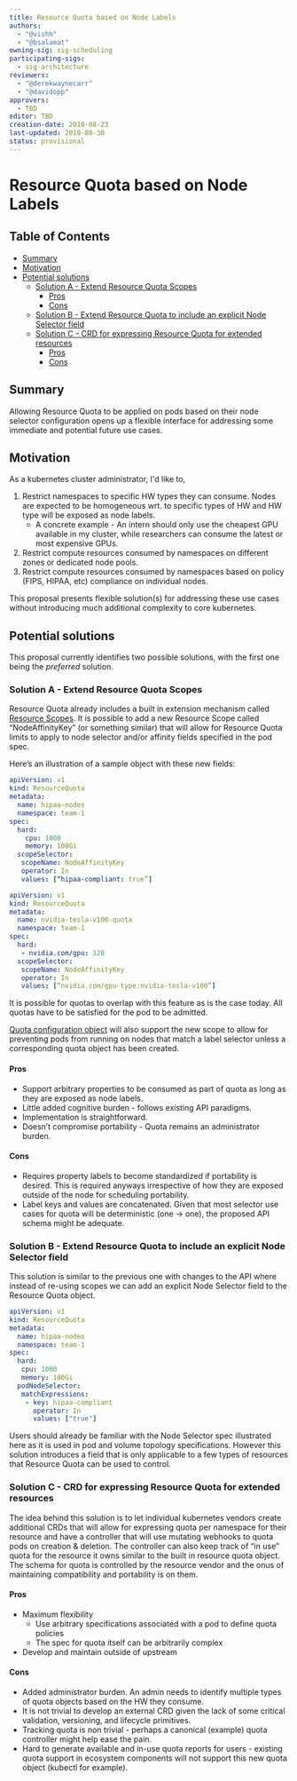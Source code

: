 ```yaml
---
title: Resource Quota based on Node Labels
authors:
  - "@vishh"
  - "@bsalamat"
owning-sig: sig-scheduling
participating-sigs:
  - sig-architecture
reviewers:
  - "@derekwaynecarr"
  - "@davidopp"
approvers:
  - TBD
editor: TBD
creation-date: 2018-08-23
last-updated: 2018-08-30
status: provisional
---
```


# Resource Quota based on Node Labels

## Table of Contents

<!-- toc -->
- [Summary](#summary)
- [Motivation](#motivation)
- [Potential solutions](#potential-solutions)
  - [Solution A - Extend Resource Quota Scopes](#solution-a---extend-resource-quota-scopes)
    - [Pros](#pros)
    - [Cons](#cons)
  - [Solution B - Extend Resource Quota to include an explicit Node Selector field](#solution-b---extend-resource-quota-to-include-an-explicit-node-selector-field)
  - [Solution C - CRD for expressing Resource Quota for extended resources](#solution-c---crd-for-expressing-resource-quota-for-extended-resources)
    - [Pros](#pros-1)
    - [Cons](#cons-1)
<!-- /toc -->

## Summary

Allowing Resource Quota to be applied on pods based on their node selector configuration opens up a flexible interface for addressing some immediate and potential future use cases.

## Motivation

As a kubernetes cluster administrator, I'd like to,

1. Restrict namespaces to specific HW types they can consume. Nodes are expected to be homogeneous wrt. to specific types of HW and HW type will be exposed as node labels.
   * A concrete example - An intern should only use the cheapest GPU available in my cluster, while researchers can consume the latest or most expensive GPUs.
2. Restrict compute resources consumed by namespaces on different zones or dedicated node pools.
3. Restrict compute resources consumed by namespaces based on policy (FIPS, HIPAA, etc) compliance on individual nodes.

This proposal presents flexible solution(s) for addressing these use cases without introducing much additional complexity to core kubernetes.

## Potential solutions

This proposal currently identifies two possible solutions, with the first one being the _preferred_ solution.

### Solution A - Extend Resource Quota Scopes

Resource Quota already includes a built in extension mechanism called [Resource Scopes](https://github.com/kubernetes/api/blob/master/core/v1/types.go#L4746).
It is possible to add a new Resource Scope called “NodeAffinityKey” (or something similar) that will allow for Resource Quota limits to apply to node selector and/or affinity fields specified in the pod spec.

Here’s an illustration of a sample object with these new fields:

```yaml
apiVersion: v1
kind: ResourceQuota
metadata:
  name: hipaa-nodes
  namespace: team-1
spec:
  hard:
    cpu: 1000
    memory: 100Gi
  scopeSelector:
   scopeName: NodeAffinityKey
   operator: In
   values: [“hipaa-compliant: true”] 
```

``` yaml
apiVersion: v1
kind: ResourceQuota
metadata:
  name: nvidia-tesla-v100-quota
  namespace: team-1
spec:
  hard:
   - nvidia.com/gpu: 128
  scopeSelector:
   scopeName: NodeAffinityKey
   operator: In
   values: [“nvidia.com/gpu-type:nvidia-tesla-v100”]
```

It is possible for quotas to overlap with this feature as is the case today.
All quotas have to be satisfied for the pod to be admitted.

[Quota configuration object](https://github.com/kubernetes/kubernetes/blob/7f23a743e8c23ac6489340bbb34fa6f1d392db9d/plugin/pkg/admission/resourcequota/apis/resourcequota/types.go#L32) will also support the new scope to allow for preventing pods from running on nodes that match a label selector unless a corresponding quota object has been created.

#### Pros

- Support arbitrary properties to be consumed as part of quota as long as they are exposed as node labels.
- Little added cognitive burden - follows existing API paradigms.
- Implementation is straightforward.
- Doesn’t compromise portability - Quota remains an administrator burden.

#### Cons

- Requires property labels to become standardized if portability is desired. This is required anyways irrespective of how they are exposed outside of the node for scheduling portability.
- Label keys and values are concatenated. Given that most selector use cases for quota will be deterministic (one -> one), the proposed API schema might be adequate.

### Solution B - Extend Resource Quota to include an explicit Node Selector field

This solution is similar to the previous one with changes to the API where instead of re-using scopes we can add an explicit Node Selector field to the Resource Quota object.

```yaml
apiVersion: v1
kind: ResourceQuota
metadata:
  name: hipaa-nodes
  namespace: team-1
spec:
  hard:
   cpu: 1000
   memory: 100Gi
  podNodeSelector:
   matchExpressions:
    - key: hipaa-compliant
      operator: In
      values: ["true"]
```

Users should already be familiar with the Node Selector spec illustrated here as it is used in pod and volume topology specifications.
However this solution introduces a field that is only applicable to a few types of resources that Resource Quota can be used to control.

### Solution C - CRD for expressing Resource Quota for extended resources

The idea behind this solution is to let individual kubernetes vendors create additional CRDs that will allow for expressing quota per namespace for their resource and have a controller that will use mutating webhooks to quota pods on creation & deletion.
The controller can also keep track of “in use” quota for the resource it owns similar to the built in resource quota object.
The schema for quota is controlled by the resource vendor and the onus of maintaining compatibility and portability is on them.

#### Pros

- Maximum flexibility
  - Use arbitrary specifications associated with a pod to define quota policies
  - The spec for quota itself can be arbitrarily complex
- Develop and maintain outside of upstream

#### Cons

- Added administrator burden. An admin needs to identify multiple types of quota objects based on the HW they consume.
- It is not trivial to develop an external CRD given the lack of some critical validation, versioning, and lifecycle primitives.
- Tracking quota is non trivial - perhaps a canonical (example) quota controller might help ease the pain.
- Hard to generate available and in-use quota reports for users - existing quota support in ecosystem components will not support this new quota object (kubectl for example).

